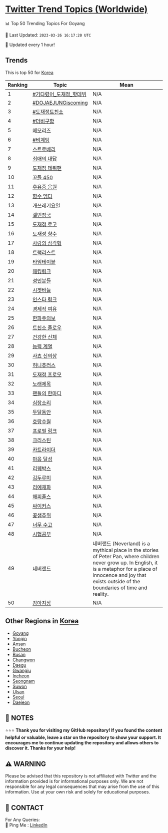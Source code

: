 [Twitter Trend Topics (Worldwide)](https://github.com/ErcinDedeoglu/Twitter-Trend-Topics)
==========


📊 Top 50 Trending Topics For Goyang

📆 Last Updated: `2023-03-26 16:17:20 UTC`

🔧 Updated every 1 hour!


## Trends

This is top 50 for [Korea](</Korea>)

| Ranking | Topic | Mean |
| ------- | ------------ | ------------ |
| 1 | [#기다렸어_도재정_핫데뷔](http://twitter.com/search?q=%23%ea%b8%b0%eb%8b%a4%eb%a0%b8%ec%96%b4_%eb%8f%84%ec%9e%ac%ec%a0%95_%ed%95%ab%eb%8d%b0%eb%b7%94) | N/A |
| 2 | [#DOJAEJUNGiscoming](http://twitter.com/search?q=%23DOJAEJUNGiscoming) | N/A |
| 3 | [#도재정트친소](http://twitter.com/search?q=%23%eb%8f%84%ec%9e%ac%ec%a0%95%ed%8a%b8%ec%b9%9c%ec%86%8c) | N/A |
| 4 | [#더비구함](http://twitter.com/search?q=%23%eb%8d%94%eb%b9%84%ea%b5%ac%ed%95%a8) | N/A |
| 5 | [메모리즈](http://twitter.com/search?q=%eb%a9%94%eb%aa%a8%eb%a6%ac%ec%a6%88) | N/A |
| 6 | [#비계팅](http://twitter.com/search?q=%23%eb%b9%84%ea%b3%84%ed%8c%85) | N/A |
| 7 | [스트로베리](http://twitter.com/search?q=%ec%8a%a4%ed%8a%b8%eb%a1%9c%eb%b2%a0%eb%a6%ac) | N/A |
| 8 | [최애의 대답](http://twitter.com/search?q=%ec%b5%9c%ec%95%a0%ec%9d%98+%eb%8c%80%eb%8b%b5) | N/A |
| 9 | [도재정 데뷔팬](http://twitter.com/search?q=%eb%8f%84%ec%9e%ac%ec%a0%95+%eb%8d%b0%eb%b7%94%ed%8c%ac) | N/A |
| 10 | [꼬들 450](http://twitter.com/search?q=%ea%bc%ac%eb%93%a4+450) | N/A |
| 11 | [후유증 음원](http://twitter.com/search?q=%ed%9b%84%ec%9c%a0%ec%a6%9d+%ec%9d%8c%ec%9b%90) | N/A |
| 12 | [향수 엠디](http://twitter.com/search?q=%ed%96%a5%ec%88%98+%ec%97%a0%eb%94%94) | N/A |
| 13 | [개쓰레기요일](http://twitter.com/search?q=%ea%b0%9c%ec%93%b0%eb%a0%88%ea%b8%b0%ec%9a%94%ec%9d%bc) | N/A |
| 14 | [캘빈정국](http://twitter.com/search?q=%ec%ba%98%eb%b9%88%ec%a0%95%ea%b5%ad) | N/A |
| 15 | [도재정 로고](http://twitter.com/search?q=%eb%8f%84%ec%9e%ac%ec%a0%95+%eb%a1%9c%ea%b3%a0) | N/A |
| 16 | [도재정 향수](http://twitter.com/search?q=%eb%8f%84%ec%9e%ac%ec%a0%95+%ed%96%a5%ec%88%98) | N/A |
| 17 | [사랑의 삼각형](http://twitter.com/search?q=%ec%82%ac%eb%9e%91%ec%9d%98+%ec%82%bc%ea%b0%81%ed%98%95) | N/A |
| 18 | [트랙리스트](http://twitter.com/search?q=%ed%8a%b8%eb%9e%99%eb%a6%ac%ec%8a%a4%ed%8a%b8) | N/A |
| 19 | [타임테이블](http://twitter.com/search?q=%ed%83%80%ec%9e%84%ed%85%8c%ec%9d%b4%eb%b8%94) | N/A |
| 20 | [해킹링크](http://twitter.com/search?q=%ed%95%b4%ed%82%b9%eb%a7%81%ed%81%ac) | N/A |
| 21 | [성인분들](http://twitter.com/search?q=%ec%84%b1%ec%9d%b8%eb%b6%84%eb%93%a4) | N/A |
| 22 | [시곗바늘](http://twitter.com/search?q=%ec%8b%9c%ea%b3%97%eb%b0%94%eb%8a%98) | N/A |
| 23 | [인스타 링크](http://twitter.com/search?q=%ec%9d%b8%ec%8a%a4%ed%83%80+%eb%a7%81%ed%81%ac) | N/A |
| 24 | [경제적 여유](http://twitter.com/search?q=%ea%b2%bd%ec%a0%9c%ec%a0%81+%ec%97%ac%ec%9c%a0) | N/A |
| 25 | [한파주의보](http://twitter.com/search?q=%ed%95%9c%ed%8c%8c%ec%a3%bc%ec%9d%98%eb%b3%b4) | N/A |
| 26 | [트친소 플로우](http://twitter.com/search?q=%ed%8a%b8%ec%b9%9c%ec%86%8c+%ed%94%8c%eb%a1%9c%ec%9a%b0) | N/A |
| 27 | [건강한 신체](http://twitter.com/search?q=%ea%b1%b4%ea%b0%95%ed%95%9c+%ec%8b%a0%ec%b2%b4) | N/A |
| 28 | [능력 계열](http://twitter.com/search?q=%eb%8a%a5%eb%a0%a5+%ea%b3%84%ec%97%b4) | N/A |
| 29 | [사쵸 신의상](http://twitter.com/search?q=%ec%82%ac%ec%b5%b8+%ec%8b%a0%ec%9d%98%ec%83%81) | N/A |
| 30 | [허니츄러스](http://twitter.com/search?q=%ed%97%88%eb%8b%88%ec%b8%84%eb%9f%ac%ec%8a%a4) | N/A |
| 31 | [도재정 프로모](http://twitter.com/search?q=%eb%8f%84%ec%9e%ac%ec%a0%95+%ed%94%84%eb%a1%9c%eb%aa%a8) | N/A |
| 32 | [노래제목](http://twitter.com/search?q=%eb%85%b8%eb%9e%98%ec%a0%9c%eb%aa%a9) | N/A |
| 33 | [팬들의 한마디](http://twitter.com/search?q=%ed%8c%ac%eb%93%a4%ec%9d%98+%ed%95%9c%eb%a7%88%eb%94%94) | N/A |
| 34 | [심장소리](http://twitter.com/search?q=%ec%8b%ac%ec%9e%a5%ec%86%8c%eb%a6%ac) | N/A |
| 35 | [두달동안](http://twitter.com/search?q=%eb%91%90%eb%8b%ac%eb%8f%99%ec%95%88) | N/A |
| 36 | [호랑수월](http://twitter.com/search?q=%ed%98%b8%eb%9e%91%ec%88%98%ec%9b%94) | N/A |
| 37 | [프로필 링크](http://twitter.com/search?q=%ed%94%84%eb%a1%9c%ed%95%84+%eb%a7%81%ed%81%ac) | N/A |
| 38 | [크리스틴](http://twitter.com/search?q=%ed%81%ac%eb%a6%ac%ec%8a%a4%ed%8b%b4) | N/A |
| 39 | [카트라이더](http://twitter.com/search?q=%ec%b9%b4%ed%8a%b8%eb%9d%bc%ec%9d%b4%eb%8d%94) | N/A |
| 40 | [마음 달성](http://twitter.com/search?q=%eb%a7%88%ec%9d%8c+%eb%8b%ac%ec%84%b1) | N/A |
| 41 | [리퀘박스](http://twitter.com/search?q=%eb%a6%ac%ed%80%98%eb%b0%95%ec%8a%a4) | N/A |
| 42 | [김두루미](http://twitter.com/search?q=%ea%b9%80%eb%91%90%eb%a3%a8%eb%af%b8) | N/A |
| 43 | [리예채파](http://twitter.com/search?q=%eb%a6%ac%ec%98%88%ec%b1%84%ed%8c%8c) | N/A |
| 44 | [해피풀스](http://twitter.com/search?q=%ed%95%b4%ed%94%bc%ed%92%80%ec%8a%a4) | N/A |
| 45 | [싸이커스](http://twitter.com/search?q=%ec%8b%b8%ec%9d%b4%ec%bb%a4%ec%8a%a4) | N/A |
| 46 | [꽃샘추위](http://twitter.com/search?q=%ea%bd%83%ec%83%98%ec%b6%94%ec%9c%84) | N/A |
| 47 | [너무 수고](http://twitter.com/search?q=%eb%84%88%eb%ac%b4+%ec%88%98%ea%b3%a0) | N/A |
| 48 | [시험공부](http://twitter.com/search?q=%ec%8b%9c%ed%97%98%ea%b3%b5%eb%b6%80) | N/A |
| 49 | [네버랜드](http://twitter.com/search?q=%eb%84%a4%eb%b2%84%eb%9e%9c%eb%93%9c) | 네버랜드 (Neverland) is a mythical place in the stories of Peter Pan, where children never grow up. In English, it is a metaphor for a place of innocence and joy that exists outside of the boundaries of time and reality. |
| 50 | [강아지상](http://twitter.com/search?q=%ea%b0%95%ec%95%84%ec%a7%80%ec%83%81) | N/A |



## Other Regions in [Korea](</Korea>)

* [Goyang](</Korea/Goyang.md>)
* [Yongin](</Korea/Yongin.md>)
* [Ansan](</Korea/Ansan.md>)
* [Bucheon](</Korea/Bucheon.md>)
* [Busan](</Korea/Busan.md>)
* [Changwon](</Korea/Changwon.md>)
* [Daegu](</Korea/Daegu.md>)
* [Gwangju](</Korea/Gwangju.md>)
* [Incheon](</Korea/Incheon.md>)
* [Seongnam](</Korea/Seongnam.md>)
* [Suwon](</Korea/Suwon.md>)
* [Ulsan](</Korea/Ulsan.md>)
* [Seoul](</Korea/Seoul.md>)
* [Daejeon](</Korea/Daejeon.md>)



## 📝 NOTES

⭐⭐⭐ **Thank you for visiting my GitHub repository! If you found the content helpful or valuable, leave a star on the repository to show your support. It encourages me to continue updating the repository and allows others to discover it. Thanks for your help!**


## ⚠️ WARNING

Please be advised that this repository is not affiliated with Twitter and the information provided is for informational purposes only. We are not responsible for any legal consequences that may arise from the use of this information. Use at your own risk and solely for educational purposes.


## 📨 CONTACT

 For Any Queries:  
            🏓 Ping Me : [LinkedIn](https://www.linkedin.com/in/ercindedeoglu/)
